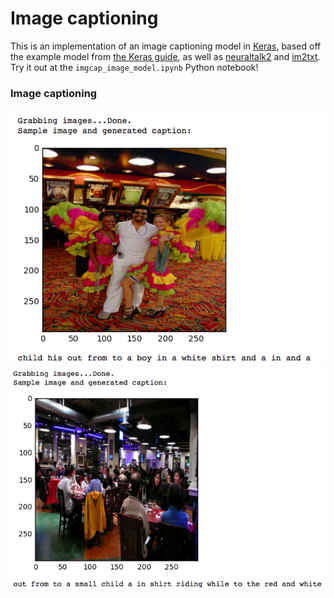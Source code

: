 # Image captioning

This is an implementation of an image captioning model in [Keras](keras.io), based off the example model from [the Keras guide](https://keras.io/preprocessing/sequence/), as well as [neuraltalk2](https://github.com/karpathy/neuraltalk2) and [im2txt](https://github.com/tensorflow/models/tree/master/im2txt). Try it out at the `imgcap_image_model.ipynb` Python notebook!

### Image captioning

![Image captioning](/img/captioning_1.png?raw=true "Image captioning")
![Image captioning](/img/captioning_2.png?raw=true "Image captioning")

